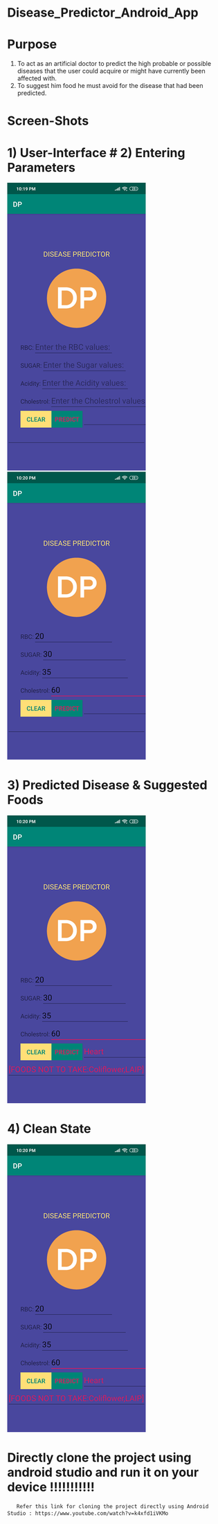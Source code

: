 # Disease_Predictor_Android_App

# Purpose
   1) To act as an artificial doctor to predict the high probable or possible diseases that the user could acquire or might have currently been affected with.
   2) To suggest him food he must avoid for the disease that had been predicted.
   
# Screen-Shots
   
   # 1) User-Interface        #  2) Entering Parameters
   ![](images/1.png)             ![](images/3.png)

 

  
  #  3) Predicted Disease &  Suggested Foods       
  ![](images/41.png)
  
  #  4) Clean State 
  ![](images/41.png)
  
     
  
   # Directly clone the project using android studio and run it on your device !!!!!!!!!!!
   
       Refer this link for cloning the project directly using Android Studio : https://www.youtube.com/watch?v=k4xfd1iVKMo
   
